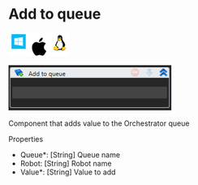 # Add to queue

![](<../../../../.gitbook/assets/image (93).png>)

![](<../../../../.gitbook/assets/image (33).png>)



Component that adds value to the Orchestrator queue

Properties

* Queue\*: \[String] Queue name
* Robot: \[String] Robot name
* Value\*: \[String] Value to add
